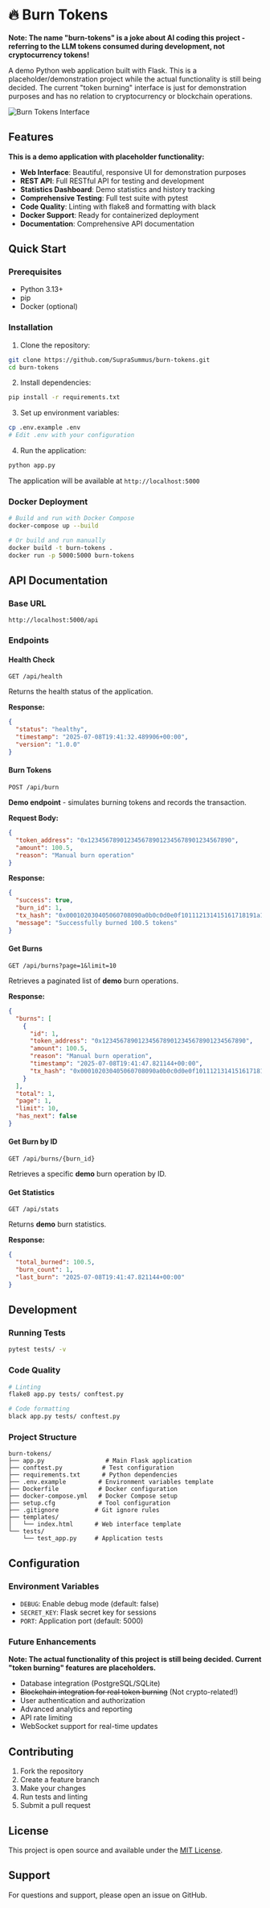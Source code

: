 # 🔥 Burn Tokens

**Note: The name "burn-tokens" is a joke about AI coding this project - referring to the LLM tokens consumed during development, not cryptocurrency tokens!**

A demo Python web application built with Flask. This is a placeholder/demonstration project while the actual functionality is still being decided. The current "token burning" interface is just for demonstration purposes and has no relation to cryptocurrency or blockchain operations.

![Burn Tokens Interface](https://github.com/user-attachments/assets/67fd4007-2e61-452a-89f8-6f1cee1edbf6)

## Features

**This is a demo application with placeholder functionality:**

- **Web Interface**: Beautiful, responsive UI for demonstration purposes
- **REST API**: Full RESTful API for testing and development
- **Statistics Dashboard**: Demo statistics and history tracking
- **Comprehensive Testing**: Full test suite with pytest
- **Code Quality**: Linting with flake8 and formatting with black
- **Docker Support**: Ready for containerized deployment
- **Documentation**: Comprehensive API documentation

## Quick Start

### Prerequisites

- Python 3.13+
- pip
- Docker (optional)

### Installation

1. Clone the repository:
```bash
git clone https://github.com/SupraSummus/burn-tokens.git
cd burn-tokens
```

2. Install dependencies:
```bash
pip install -r requirements.txt
```

3. Set up environment variables:
```bash
cp .env.example .env
# Edit .env with your configuration
```

4. Run the application:
```bash
python app.py
```

The application will be available at `http://localhost:5000`

### Docker Deployment

```bash
# Build and run with Docker Compose
docker-compose up --build

# Or build and run manually
docker build -t burn-tokens .
docker run -p 5000:5000 burn-tokens
```

## API Documentation

### Base URL
```
http://localhost:5000/api
```

### Endpoints

#### Health Check
```http
GET /api/health
```
Returns the health status of the application.

**Response:**
```json
{
  "status": "healthy",
  "timestamp": "2025-07-08T19:41:32.489906+00:00",
  "version": "1.0.0"
}
```

#### Burn Tokens
```http
POST /api/burn
```
**Demo endpoint** - simulates burning tokens and records the transaction.

**Request Body:**
```json
{
  "token_address": "0x1234567890123456789012345678901234567890",
  "amount": 100.5,
  "reason": "Manual burn operation"
}
```

**Response:**
```json
{
  "success": true,
  "burn_id": 1,
  "tx_hash": "0x000102030405060708090a0b0c0d0e0f101112131415161718191a1b1c1d1e1f",
  "message": "Successfully burned 100.5 tokens"
}
```

#### Get Burns
```http
GET /api/burns?page=1&limit=10
```
Retrieves a paginated list of **demo** burn operations.

**Response:**
```json
{
  "burns": [
    {
      "id": 1,
      "token_address": "0x1234567890123456789012345678901234567890",
      "amount": 100.5,
      "reason": "Manual burn operation",
      "timestamp": "2025-07-08T19:41:47.821144+00:00",
      "tx_hash": "0x000102030405060708090a0b0c0d0e0f101112131415161718191a1b1c1d1e1f"
    }
  ],
  "total": 1,
  "page": 1,
  "limit": 10,
  "has_next": false
}
```

#### Get Burn by ID
```http
GET /api/burns/{burn_id}
```
Retrieves a specific **demo** burn operation by ID.

#### Get Statistics
```http
GET /api/stats
```
Returns **demo** burn statistics.

**Response:**
```json
{
  "total_burned": 100.5,
  "burn_count": 1,
  "last_burn": "2025-07-08T19:41:47.821144+00:00"
}
```

## Development

### Running Tests
```bash
pytest tests/ -v
```

### Code Quality
```bash
# Linting
flake8 app.py tests/ conftest.py

# Code formatting
black app.py tests/ conftest.py
```

### Project Structure
```
burn-tokens/
├── app.py                 # Main Flask application
├── conftest.py           # Test configuration
├── requirements.txt      # Python dependencies
├── .env.example         # Environment variables template
├── Dockerfile           # Docker configuration
├── docker-compose.yml   # Docker Compose setup
├── setup.cfg            # Tool configuration
├── .gitignore          # Git ignore rules
├── templates/
│   └── index.html      # Web interface template
└── tests/
    └── test_app.py     # Application tests
```

## Configuration

### Environment Variables

- `DEBUG`: Enable debug mode (default: false)
- `SECRET_KEY`: Flask secret key for sessions
- `PORT`: Application port (default: 5000)

### Future Enhancements

**Note: The actual functionality of this project is still being decided. Current "token burning" features are placeholders.**

- Database integration (PostgreSQL/SQLite)
- ~~Blockchain integration for real token burning~~ (Not crypto-related!)
- User authentication and authorization
- Advanced analytics and reporting
- API rate limiting
- WebSocket support for real-time updates

## Contributing

1. Fork the repository
2. Create a feature branch
3. Make your changes
4. Run tests and linting
5. Submit a pull request

## License

This project is open source and available under the [MIT License](LICENSE).

## Support

For questions and support, please open an issue on GitHub.